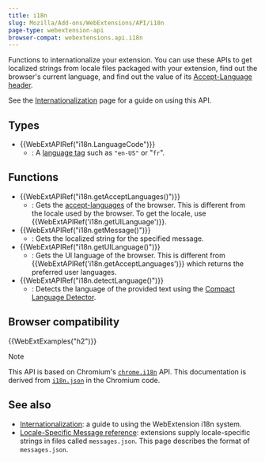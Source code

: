```yaml
---
title: i18n
slug: Mozilla/Add-ons/WebExtensions/API/i18n
page-type: webextension-api
browser-compat: webextensions.api.i18n
---
```




Functions to internationalize your extension. You can use these APIs to get localized strings from locale files packaged with your extension, find out the browser's current language, and find out the value of its [Accept-Language header](/Web/HTTP/Content_negotiation#the_accept-language_header).

See the [Internationalization](/Mozilla/Add-ons/WebExtensions/Internationalization) page for a guide on using this API.

## Types

- {{WebExtAPIRef("i18n.LanguageCode")}}
  - : A [language tag](https://www.rfc-editor.org/rfc/rfc9110.html#name-language-tags) such as `"en-US"` or "`fr`".

## Functions

- {{WebExtAPIRef("i18n.getAcceptLanguages()")}}
  - : Gets the [accept-languages](/Web/HTTP/Content_negotiation#the_accept-language_header) of the browser. This is different from the locale used by the browser. To get the locale, use {{WebExtAPIRef('i18n.getUILanguage')}}.
- {{WebExtAPIRef("i18n.getMessage()")}}
  - : Gets the localized string for the specified message.
- {{WebExtAPIRef("i18n.getUILanguage()")}}
  - : Gets the UI language of the browser. This is different from {{WebExtAPIRef('i18n.getAcceptLanguages')}} which returns the preferred user languages.
- {{WebExtAPIRef("i18n.detectLanguage()")}}
  - : Detects the language of the provided text using the [Compact Language Detector](https://github.com/CLD2Owners/cld2).

## Browser compatibility



{{WebExtExamples("h2")}}

> [!NOTE]
> This API is based on Chromium's [`chrome.i18n`](https://developer.chrome.com/docs/extensions/reference/api/i18n) API. This documentation is derived from [`i18n.json`](https://chromium.googlesource.com/chromium/src/+/refs/heads/main/extensions/common/api/i18n.json) in the Chromium code.

## See also

- [Internationalization](/Mozilla/Add-ons/WebExtensions/Internationalization): a guide to using the WebExtension i18n system.
- [Locale-Specific Message reference](/Mozilla/Add-ons/WebExtensions/API/i18n/Locale-Specific_Message_reference): extensions supply locale-specific strings in files called `messages.json`. This page describes the format of `messages.json`.

<!--
// Copyright 2015 The Chromium Authors. All rights reserved.
//
// Redistribution and use in source and binary forms, with or without
// modification, are permitted provided that the following conditions are
// met:
//
//    * Redistributions of source code must retain the above copyright
// notice, this list of conditions and the following disclaimer.
//    * Redistributions in binary form must reproduce the above
// copyright notice, this list of conditions and the following disclaimer
// in the documentation and/or other materials provided with the
// distribution.
//    * Neither the name of Google Inc. nor the names of its
// contributors may be used to endorse or promote products derived from
// this software without specific prior written permission.
//
// THIS SOFTWARE IS PROVIDED BY THE COPYRIGHT HOLDERS AND CONTRIBUTORS
// "AS IS" AND ANY EXPRESS OR IMPLIED WARRANTIES, INCLUDING, BUT NOT
// LIMITED TO, THE IMPLIED WARRANTIES OF MERCHANTABILITY AND FITNESS FOR
// A PARTICULAR PURPOSE ARE DISCLAIMED. IN NO EVENT SHALL THE COPYRIGHT
// OWNER OR CONTRIBUTORS BE LIABLE FOR ANY DIRECT, INDIRECT, INCIDENTAL,
// SPECIAL, EXEMPLARY, OR CONSEQUENTIAL DAMAGES (INCLUDING, BUT NOT
// LIMITED TO, PROCUREMENT OF SUBSTITUTE GOODS OR SERVICES; LOSS OF USE,
// DATA, OR PROFITS; OR BUSINESS INTERRUPTION) HOWEVER CAUSED AND ON ANY
// THEORY OF LIABILITY, WHETHER IN CONTRACT, STRICT LIABILITY, OR TORT
// (INCLUDING NEGLIGENCE OR OTHERWISE) ARISING IN ANY WAY OUT OF THE USE
// OF THIS SOFTWARE, EVEN IF ADVISED OF THE POSSIBILITY OF SUCH DAMAGE.
-->
